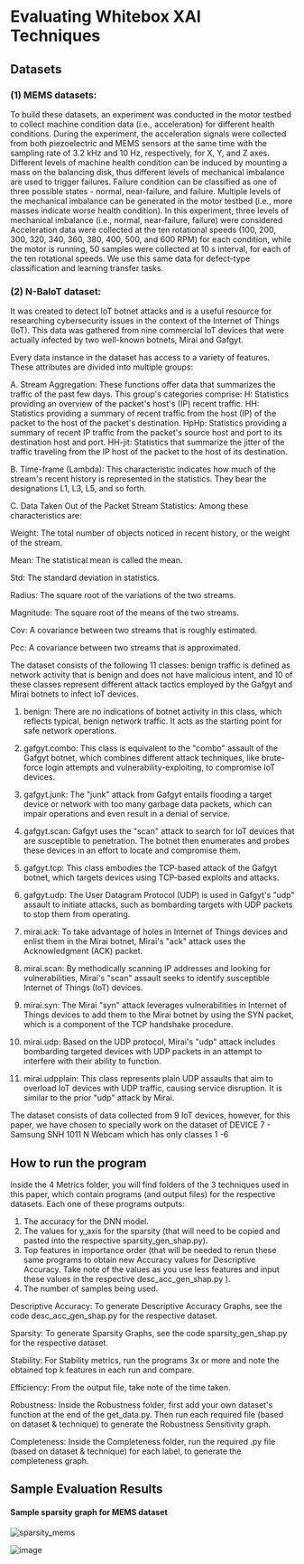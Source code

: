 <h1>Evaluating Whitebox XAI Techniques</h1>

<h2>Datasets</h2>

<h3>(1)  MEMS datasets:</h3>
To build these datasets, an experiment was conducted in the motor testbed to collect machine condition data (i.e., acceleration) for different health conditions. During the experiment, the acceleration signals were collected from both piezoelectric and MEMS sensors at the same time with the sampling rate of 3.2 kHz and 10 Hz, respectively, for X, Y, and Z axes. Different levels of machine health condition can be induced by mounting a mass on the balancing disk, thus different levels of mechanical imbalance are used to trigger failures. Failure condition can be classified as one of three possible states - normal, near-failure, and failure.
Multiple levels of the mechanical imbalance can be generated in the motor testbed (i.e., more masses indicate worse health condition). In this experiment, three levels of mechanical imbalance (i.e., normal, near-failure, failure) were considered
Acceleration data were collected at the ten rotational speeds (100, 200, 300, 320, 340, 360, 380, 400, 500, and 600 RPM) for each condition, while the motor is running, 50 samples were collected at 10 s interval, for each of the ten rotational speeds. We use this same data for defect-type classification and learning transfer tasks.

<h3>(2) N-BaIoT dataset:</h3>
It was created to detect IoT botnet attacks and is a useful resource for researching cybersecurity issues in the context of the Internet of Things (IoT).
This data was gathered from nine commercial IoT devices that were actually infected by two well-known botnets, Mirai and Gafgyt.

Every data instance in the dataset has access to a variety of features. These attributes are divided into multiple groups:

A. Stream Aggregation: These functions offer data that summarizes the traffic of the past few days. This group's categories comprise:
H: Statistics providing an overview of the packet's host's (IP) recent traffic.
HH: Statistics providing a summary of recent traffic from the host (IP) of the packet to the host of the packet's destination.
HpHp: Statistics providing a summary of recent IP traffic from the packet's source host and port to its destination host and port.
HH-jit: Statistics that summarize the jitter of the traffic traveling from the IP host of the packet to the host of its destination.

B. Time-frame (Lambda): This characteristic indicates how much of the stream's recent history is represented in the statistics. They bear the designations L1, L3, L5, and so forth.

C. Data Taken Out of the Packet Stream Statistics: Among these characteristics are:

Weight: The total number of objects noticed in recent history, or the weight of the stream.

Mean: The statistical mean is called the mean.

Std: The standard deviation in statistics.

Radius: The square root of the variations of the two streams.

Magnitude: The square root of the means of the two streams.

Cov: A covariance between two streams that is roughly estimated.

Pcc: A covariance between two streams that is approximated.

The dataset consists of the following 11 classes: benign traffic is defined as network activity that is benign and does not have malicious intent, and 10 of these classes represent different attack tactics employed by the Gafgyt and Mirai botnets to infect IoT devices. 

1. benign: There are no indications of botnet activity in this class, which reflects typical, benign network traffic. It acts as the starting point for safe network operations.

2. gafgyt.combo: This class is equivalent to the "combo" assault of the Gafgyt botnet, which combines different attack techniques, like brute-force login attempts and vulnerability-exploiting, to compromise IoT devices.

3. gafgyt.junk: The "junk" attack from Gafgyt entails flooding a target device or network with too many garbage data packets, which can impair operations and even result in a denial of service.

4. gafgyt.scan: Gafgyt uses the "scan" attack to search for IoT devices that are susceptible to penetration. The botnet then enumerates and probes these devices in an effort to locate and compromise them.

5. gafgyt.tcp: This class embodies the TCP-based attack of the Gafgyt botnet, which targets devices using TCP-based exploits and attacks.

6. gafgyt.udp: The User Datagram Protocol (UDP) is used in Gafgyt's "udp" assault to initiate attacks, such as bombarding targets with UDP packets to stop them from operating.

7. mirai.ack: To take advantage of holes in Internet of Things devices and enlist them in the Mirai botnet, Mirai's "ack" attack uses the Acknowledgment (ACK) packet.

8. mirai.scan: By methodically scanning IP addresses and looking for vulnerabilities, Mirai's "scan" assault seeks to identify susceptible Internet of Things (IoT) devices.

9. mirai.syn: The Mirai "syn" attack leverages vulnerabilities in Internet of Things devices to add them to the Mirai botnet by using the SYN packet, which is a component of the TCP handshake procedure.

10. mirai.udp: Based on the UDP protocol, Mirai's "udp" attack includes bombarding targeted devices with UDP packets in an attempt to interfere with their ability to function.

11. mirai.udpplain: This class represents plain UDP assaults that aim to overload IoT devices with UDP traffic, causing service disruption. It is similar to the prior "udp" attack by Mirai.

The dataset consists of data collected from 9 IoT devices, however, for this paper, we have chosen to specially work on the dataset of DEVICE 7 - Samsung SNH 1011 N Webcam which has only classes 1 -6  


<h2>How to run the program</h2>

Inside the 4 Metrics folder, you will find folders of the 3 techniques used in this paper, which contain programs (and output files) for the respective datasets. Each one of these programs outputs: 

1. The accuracy for the DNN model.
2. The values for y_axis for the sparsity (that will need to be copied and pasted into the respective sparsity_gen_shap.py).
3. Top features in importance order (that will be needed to rerun these same programs to obtain new Accuracy values for Descriptive Accuracy. Take note of the values as you use less features and input these values in the respective desc_acc_gen_shap.py ).
4. The number of samples being used.
   
Descriptive Accuracy:
To generate Descriptive Accuracy Graphs, see the code desc_acc_gen_shap.py for the respective dataset.

Sparsity:
To generate Sparsity Graphs, see the code sparsity_gen_shap.py for the respective dataset.

Stability:
For Stability metrics, run the programs 3x or more and note the obtained top k features in each run and compare.

Efficiency:
From the output file, take note of the time taken.


Robustness:
Inside the Robustness folder, first add your own dataset's function at the end of the get_data.py. Then run each required file (based on dataset & technique) to generate the Robustness Sensitivity graph.

Completeness:
Inside the Completeness folder, run the required .py file (based on dataset & technique) for each label, to generate the completeness graph. 



<h2>Sample Evaluation Results</h2>


<h4>Sample sparsity graph for MEMS dataset</h4>

![sparsity_mems](https://github.com/user-attachments/assets/2f6c5553-8459-4572-8bad-0ff090c5b20f)

![image](https://github.com/agummadi1/Evaluating_XAI_Techniques/assets/154301345/d6a044c5-4b2c-4692-90bb-d3b254914659)
